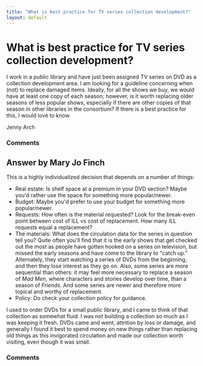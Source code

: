 ```yaml
---
title: "What is best practice for TV series collection development?"
layout: default
---
```

What is best practice for TV series collection development?
=====================
I work in a public library and have just been assigned TV series on DVD
as a collection development area. I am looking for a guideline
concerning when (not) to replace damaged items. Ideally, for all the
shows we buy, we would have at least one copy of each season; however,
is it worth replacing older seasons of less popular shows, especially if
there are other copies of that season in other libraries in the
consortium? If there is a best practice for this, I would love to know.

Jenny Arch

### Comments ###


Answer by Mary Jo Finch
----------------
This is a highly individualized decision that depends on a number of
things:

-   Real estate: Is shelf space at a premium in your DVD section? Maybe
    you'd rather use the space for something more popular/newer.
-   Budget: Maybe you'd prefer to use your budget for something more
    popular/newer.
-   Requests: How often is the material requested? Look for the
    break-even point between cost of ILL vs cost of replacement. How
    many ILL requests equal a replacement?
-   The materials: What does the circulation data for the series in
    question tell you? Quite often you'll find that it is the early
    shows that get checked out the most as people have gotten hooked on
    a series on television, but missed the early seasons and have come
    to the library to "catch up." Alternately, they start watching a
    series of DVDs from the beginning, and then they lose interest as
    they go on. Also, some series are more sequential than others: it
    may feel more necessary to replace a season of *Mad Men*, where
    characters and stories develop over time, than a season of
    *Friends*. And some series are newer and therefore more topical and
    worthy of replacement.
-   Policy: Do check your collection policy for guidance.

I used to order DVDs for a small public library, and I came to think of
that collection as somewhat fluid. I was not building a collection so
much as I was keeping it fresh. DVDs came and went, attrition by loss or
damage, and generally I found it best to spend money on new things
rather than replacing old things as this invigorated circulation and
made our collection worth visiting, even though it was small.

### Comments ###

